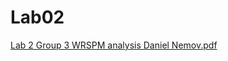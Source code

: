 # Lab02


[Lab 2 Group 3 WRSPM analysis Daniel Nemov.pdf](https://github.com/ZonDizzler/Lab02/files/9595632/Lab.2.Group.3.WRSPM.analysis.Daniel.Nemov.pdf)

